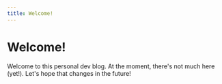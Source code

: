 ```yaml
---
title: Welcome!
---
```


# Welcome!

Welcome to this personal dev blog. At the moment, there's not much here (yet!). Let's hope that changes in the future!
